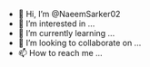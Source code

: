 - 👋 Hi, I’m @NaeemSarker02
- 👀 I’m interested in ...
- 🌱 I’m currently learning ...
- 💞️ I’m looking to collaborate on ...
- 📫 How to reach me ...

<!--
NaeemSarker02/NaeemSarker02 is a ✨ special ✨ repository because its `README.md` (this file) appears on your GitHub profile.
You can click the Preview link to take a look at your changes.
!-->
